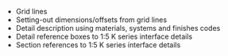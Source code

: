 - Grid lines
- Setting-out dimensions/offsets from grid lines
- Detail description using materials, systems and finishes codes
- Detail reference boxes to 1:5 K series interface details
- Section references to 1:5 K series interface details